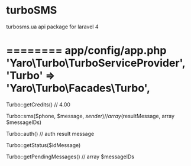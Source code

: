 turboSMS
========

turbosms.ua api package for laravel 4

========
app/config/app.php
'Yaro\Turbo\TurboServiceProvider',
'Turbo'         => 'Yaro\Turbo\Facades\Turbo',
========

Turbo::getCredits() // 4.00

Turbo::sms($phone, $message, $sender) // array($resultMessage, array $messageIDs)

Turbo::auth() // auth result message

Turbo::getStatus($idMessage)

Turbo::getPendingMessages() // array $messageIDs
